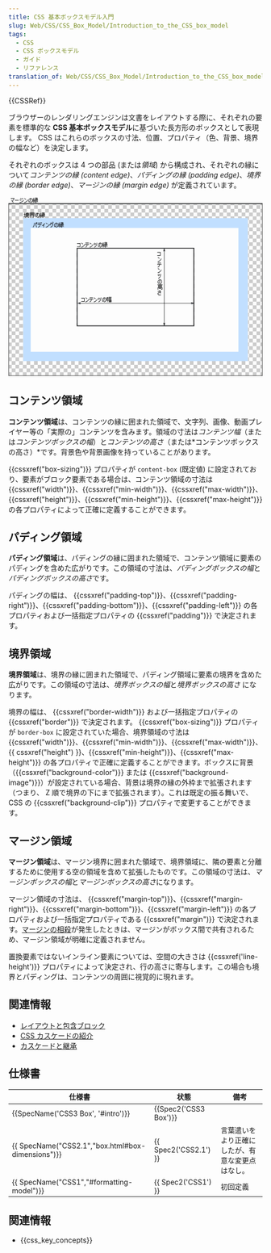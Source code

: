 ```yaml
---
title: CSS 基本ボックスモデル入門
slug: Web/CSS/CSS_Box_Model/Introduction_to_the_CSS_box_model
tags:
  - CSS
  - CSS ボックスモデル
  - ガイド
  - リファレンス
translation_of: Web/CSS/CSS_Box_Model/Introduction_to_the_CSS_box_model
---
```

{{CSSRef}}

ブラウザーのレンダリングエンジンは文書をレイアウトする際に、それぞれの要素を標準的な **CSS 基本ボックスモデル**に基づいた長方形のボックスとして表現します。 CSS はこれらのボックスの寸法、位置、プロパティ（色、背景、境界の幅など）を決定します。

それぞれのボックスは 4 つの部品 (または*領域*) から構成され、それぞれの縁について*コンテンツの縁 (content edge)*、*パディングの縁 (padding edge)*、*境界の縁 (border edge)*、*マージンの縁 (margin edge)* が定義されています。

![CSS ボックスモデル](<boxmodel-(3).png>)

## コンテンツ領域

**コンテンツ領域**は、コンテンツの縁に囲まれた領域で、文字列、画像、動画プレイヤー等の「実際の」コンテンツを含みます。領域の寸法は*コンテンツ幅*（または*コンテンツボックスの幅*）と*コンテンツの高さ*（または*コンテンツボックスの高さ）*です。背景色や背景画像を持っていることがあります。

{{cssxref("box-sizing")}} プロパティが `content-box` (既定値) に設定されており、要素がブロック要素である場合は、コンテンツ領域の寸法は {{cssxref("width")}}、{{cssxref("min-width")}}、{{cssxref("max-width")}}、{{cssxref("height")}}、{{cssxref("min-height")}}、{{cssxref("max-height")}} の各プロパティによって正確に定義することができます。

## パディング領域

**パディング領域**は、パディングの縁に囲まれた領域で、コンテンツ領域に要素のパディングを含めた広がりです。この領域の寸法は、*パディングボックスの幅*と*パディングボックスの高さ*です。

パディングの幅は、 {{cssxref("padding-top")}}、{{cssxref("padding-right")}}、{{cssxref("padding-bottom")}}、{{cssxref("padding-left")}} の各プロパティおよび一括指定プロパティの {{cssxref("padding")}} で決定されます。

## 境界領域

**境界領域**は、境界の縁に囲まれた領域で、パディング領域に要素の境界を含めた広がりです。この領域の寸法は、*境界ボックスの幅*と*境界ボックスの高さ* になります。

境界の幅は、 {{cssxref("border-width")}} および一括指定プロパティの {{cssxref("border")}} で決定されます。 {{cssxref("box-sizing")}} プロパティが `border-box` に設定されていた場合、境界領域の寸法は {{cssxref("width")}}、{{cssxref("min-width")}}、{{cssxref("max-width")}}、{{ cssxref("height") }}、{{cssxref("min-height")}}、{{cssxref("max-height")}} の各プロパティで正確に定義することができます。ボックスに背景（{{cssxref("background-color")}} または {{cssxref("background-image")}}）が設定されている場合、背景は境界の縁の外枠まで拡張されます（つまり、 Z 順で境界の下にまで拡張されます）。これは既定の振る舞いで、 CSS の {{cssxref("background-clip")}} プロパティで変更することができます。

## マージン領域

**マージン領域**は、マージン境界に囲まれた領域で、境界領域に、隣の要素と分離するために使用する空の領域を含めて拡張したものです。この領域の寸法は、*マージンボックスの幅*と*マージンボックスの高さ*になります。

マージン領域の寸法は、 {{cssxref("margin-top")}}、{{cssxref("margin-right")}}、{{cssxref("margin-bottom")}}、{{cssxref("margin-left")}} の各プロパティおよび一括指定プロパティである {{cssxref("margin")}} で決定されます。[マージンの相殺](/ja/docs/Web/CSS/CSS_Box_Model/Mastering_margin_collapsing)が発生したときは、マージンがボックス間で共有されるため、マージン領域が明確に定義されません。

置換要素ではないインライン要素については、空間の大きさは {{cssxref('line-height')}} プロパティによって決定され、行の高さに寄与します。この場合も境界とパディングは、コンテンツの周囲に視覚的に現れます。

## 関連情報

- [レイアウトと包含ブロック](/ja/docs/Web/CSS/Containing_block)
- [CSS カスケードの紹介](/ja/docs/Web/CSS/Cascade)
- [カスケードと継承](/ja/docs/Learn/CSS/Building_blocks/Cascade_and_inheritance)

## 仕様書

| 仕様書                                            | 状態                  | 備考                                             |
| ------------------------------------------------- | --------------------- | ------------------------------------------------ |
| {{SpecName('CSS3 Box', '#intro')}}                | {{Spec2('CSS3 Box')}} |                                                  |
| {{ SpecName("CSS2.1","box.html#box-dimensions")}} | {{ Spec2('CSS2.1') }} | 言葉遣いをより正確にしたが、有意な変更点はなし。 |
| {{ SpecName("CSS1","#formatting-model")}}         | {{ Spec2('CSS1') }}   | 初回定義                                         |

## 関連情報

- {{css_key_concepts}}
